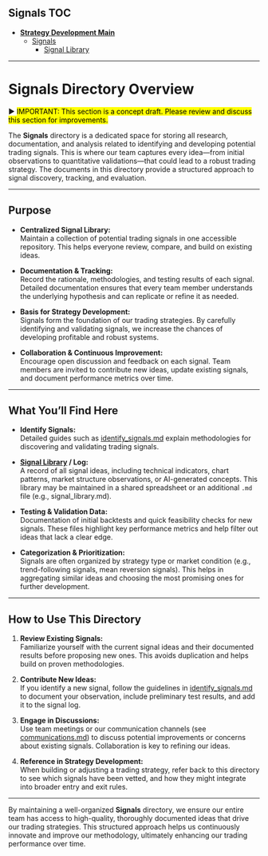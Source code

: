 ## Signals TOC

- [**Strategy Development Main**](../README.md)
  - [Signals](README.md)
    - [Signal Library](signal_library.md)

---

# Signals Directory Overview

:arrow_forward: <mark>IMPORTANT: This section is a concept draft.  Please review and discuss this section for improvements.</mark>

The **Signals** directory is a dedicated space for storing all research, documentation, and analysis related to identifying and developing potential trading signals. This is where our team captures every idea—from initial observations to quantitative validations—that could lead to a robust trading strategy. The documents in this directory provide a structured approach to signal discovery, tracking, and evaluation.

---

## Purpose

- **Centralized Signal Library:**  
  Maintain a collection of potential trading signals in one accessible repository. This helps everyone review, compare, and build on existing ideas.

- **Documentation & Tracking:**  
  Record the rationale, methodologies, and testing results of each signal. Detailed documentation ensures that every team member understands the underlying hypothesis and can replicate or refine it as needed.

- **Basis for Strategy Development:**  
  Signals form the foundation of our trading strategies. By carefully identifying and validating signals, we increase the chances of developing profitable and robust systems.

- **Collaboration & Continuous Improvement:**  
  Encourage open discussion and feedback on each signal. Team members are invited to contribute new ideas, update existing signals, and document performance metrics over time.

---

## What You’ll Find Here

- **Identify Signals:**  
  Detailed guides such as [identify_signals.md](./identify_signals.md) explain methodologies for discovering and validating trading signals.

- **[Signal Library](signal_library.md) / Log:**  
  A record of all signal ideas, including technical indicators, chart patterns, market structure observations, or AI-generated concepts. This library may be maintained in a shared spreadsheet or an additional `.md` file (e.g., signal_library.md).

- **Testing & Validation Data:**  
  Documentation of initial backtests and quick feasibility checks for new signals. These files highlight key performance metrics and help filter out ideas that lack a clear edge.

- **Categorization & Prioritization:**  
  Signals are often organized by strategy type or market condition (e.g., trend-following signals, mean reversion signals). This helps in aggregating similar ideas and choosing the most promising ones for further development.

---

## How to Use This Directory

1. **Review Existing Signals:**  
   Familiarize yourself with the current signal ideas and their documented results before proposing new ones. This avoids duplication and helps build on proven methodologies.

2. **Contribute New Ideas:**  
   If you identify a new signal, follow the guidelines in [identify_signals.md](./identify_signals.md) to document your observation, include preliminary test results, and add it to the signal log.

3. **Engage in Discussions:**  
   Use team meetings or our communication channels (see [communications.md](../Team/communications.md)) to discuss potential improvements or concerns about existing signals. Collaboration is key to refining our ideas.

4. **Reference in Strategy Development:**  
   When building or adjusting a trading strategy, refer back to this directory to see which signals have been vetted, and how they might integrate into broader entry and exit rules.

---

By maintaining a well-organized **Signals** directory, we ensure our entire team has access to high-quality, thoroughly documented ideas that drive our trading strategies. This structured approach helps us continuously innovate and improve our methodology, ultimately enhancing our trading performance over time.

